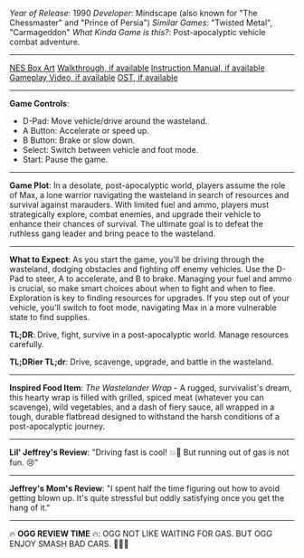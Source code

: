 *Year of Release*: 1990
*Developer*: Mindscape (also known for "The Chessmaster" and "Prince of Persia")
*Similar Games*: "Twisted Metal", "Carmageddon"
*What Kinda Game is this?*: Post-apocalyptic vehicle combat adventure.

---
[NES Box Art](https://www.google.com/search?tbm=isch&q=NES+Box+Art+Mad+Max) 
[Walkthrough, if available](https://www.google.com/search?q=Walkthrough+NES+Mad+Max)
[Instruction Manual, if available](https://www.google.com/search?q=NES+Instruction+Manual+Mad+Max)
[Gameplay Video, if available](https://www.youtube.com/results?search_query=gameplay+NES+Mad+Max) 
[OST, if available](https://www.youtube.com/results?search_query=gameplay+NES+Mad+Max+OST)

- - -
**Game Controls**:
- D-Pad: Move vehicle/drive around the wasteland.
- A Button: Accelerate or speed up.
- B Button: Brake or slow down.
- Select: Switch between vehicle and foot mode.
- Start: Pause the game.

- - -
**Game Plot**: In a desolate, post-apocalyptic world, players assume the role of Max, a lone warrior navigating the wasteland in search of resources and survival against marauders. With limited fuel and ammo, players must strategically explore, combat enemies, and upgrade their vehicle to enhance their chances of survival. The ultimate goal is to defeat the ruthless gang leader and bring peace to the wasteland.

- - -
**What to Expect**: As you start the game, you'll be driving through the wasteland, dodging obstacles and fighting off enemy vehicles. Use the D-Pad to steer, A to accelerate, and B to brake. Managing your fuel and ammo is crucial, so make smart choices about when to fight and when to flee. Exploration is key to finding resources for upgrades. If you step out of your vehicle, you'll switch to foot mode, navigating Max in a more vulnerable state to find supplies.

**TL;DR**: Drive, fight, survive in a post-apocalyptic world. Manage resources carefully.

**TL;DRier TL;dr**: Drive, scavenge, upgrade, and battle in the wasteland.

---
**Inspired Food Item**: *The Wastelander Wrap* - A rugged, survivalist's dream, this hearty wrap is filled with grilled, spiced meat (whatever you can scavenge), wild vegetables, and a dash of fiery sauce, all wrapped in a tough, durable flatbread designed to withstand the harsh conditions of a post-apocalyptic journey.

---
**Lil' Jeffrey's Review**: "Driving fast is cool! 💥🚗 But running out of gas is not fun. 😢"

---
**Jeffrey's Mom's Review**: "I spent half the time figuring out how to avoid getting blown up. It's quite stressful but oddly satisfying once you get the hang of it."

---
🔥 **OGG REVIEW TIME** 🔥: OGG NOT LIKE WAITING FOR GAS. BUT OGG ENJOY SMASH BAD CARS. 🚗💥🔨